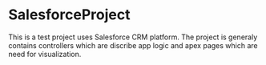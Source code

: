# SalesforceProject
This is a test project uses Salesforce CRM platform. 
The project is generaly contains controllers which are discribe app logic and apex pages which are need for visualization. 
